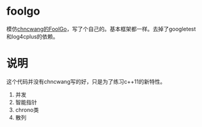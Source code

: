 # foolgo
模仿[chncwang的FoolGo](https://github.com/chncwang/FoolGo)，写了个自己的。基本框架都一样。去掉了googletest和log4cplus的依赖。

# 说明
这个代码并没有chncwang写的好，只是为了练习c++11的新特性。
1. 并发
2. 智能指针
3. chrono类
4. 散列